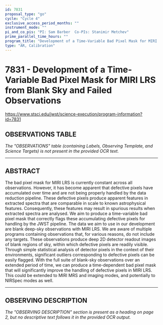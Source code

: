 ```yaml
---
id: 7831
proposal_type: "go"
cycle: "Cycle 4"
exclusive_access_period_months: ""
instrument_mode: ""
pi_and_co_pis: "PI: Sam Barber  Co-PIs: Stanimir Metchev"
prime_parallel_time_hours: ""
program_title: "Development of a Time-Variable Bad Pixel Mask for MIRI LRS from Blank Sky and Failed Observations"
type: "AR, Calibration"
---
```

# 7831 - Development of a Time-Variable Bad Pixel Mask for MIRI LRS from Blank Sky and Failed Observations
https://www.stsci.edu/jwst/science-execution/program-information?id=7831
## OBSERVATIONS TABLE
*The "OBSERVATIONS" table (containing Labels, Observing Template, and Science Targets) is not present in the provided OCR text.*

---

## ABSTRACT

The bad pixel mask for MIRI LRS is currently constant across all observations. However, it has become apparent that defective pixels have accumulated over time and are not being properly handled by the data reduction pipeline. These defective pixels produce apparent features in extracted spectra that are comparable in scale to known astrophysical features. Consequently, these features may result in spurious results when extracted spectra are analysed. We aim to produce a time-variable bad pixel mask that correctly flags these accumulating defective pixels for handling by the JWST pipeline.
The data we aim to use in our development are blank deep-sky observations with MIRI LRS. We are aware of multiple programs containing observations that, for various reasons, do not include any targets. These observations produce deep 2D detector readout images of blank regions of sky, within which defective pixels are readily visible. Through simple statistical analysis of detector pixels in the context of their environments, significant outliers corresponding to defective pixels can be easily flagged. With the full suite of blank-sky observations over an extended period of time, we can produce a time-dependent bad pixel mask that will significantly improve the handling of defective pixels in MIRI LRS. This could be extended to MIRI MRS and imaging modes, and potentially to NIRSpec modes as well.

---

## OBSERVING DESCRIPTION

*The "OBSERVING DESCRIPTION" section is present as a heading on page 2, but no descriptive text follows it in the provided OCR output.*